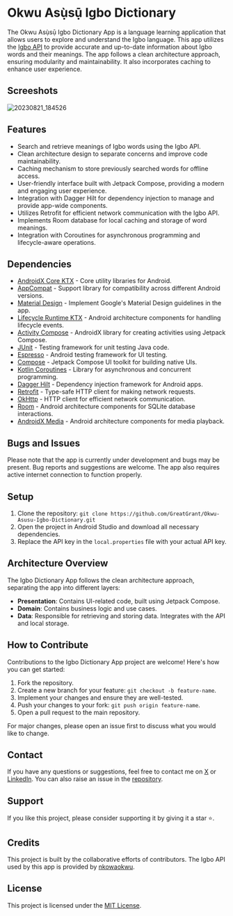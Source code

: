 # Okwu Asụ̀sụ̄ Igbo Dictionary

The Okwu Asụ̀sụ̄ Igbo Dictionary App is a language learning application that allows users to explore and understand the Igbo language. This app utilizes the [Igbo API](https://github.com/nkowaokwu/igbo_api) to provide accurate and up-to-date information about Igbo words and their meanings. The app follows a clean architecture approach, ensuring modularity and maintainability. It also incorporates caching to enhance user experience.

## Screeshots
![20230821_184526](https://github.com/GreatGrant/Okwu-Asusu-Igbo-Dictionary/assets/62026220/8e338491-b00b-4117-8edc-898bc74e8541)

## Features

- Search and retrieve meanings of Igbo words using the Igbo API.
- Clean architecture design to separate concerns and improve code maintainability.
- Caching mechanism to store previously searched words for offline access.
- User-friendly interface built with Jetpack Compose, providing a modern and engaging user experience.
- Integration with Dagger Hilt for dependency injection to manage and provide app-wide components.
- Utilizes Retrofit for efficient network communication with the Igbo API.
- Implements Room database for local caching and storage of word meanings.
- Integration with Coroutines for asynchronous programming and lifecycle-aware operations.

## Dependencies

- [AndroidX Core KTX](https://developer.android.com/jetpack/androidx/releases/core) - Core utility libraries for Android.
- [AppCompat](https://developer.android.com/jetpack/androidx/releases/appcompat) - Support library for compatibility across different Android versions.
- [Material Design](https://material.io/develop/android/docs/getting-started) - Implement Google's Material Design guidelines in the app.
- [Lifecycle Runtime KTX](https://developer.android.com/jetpack/androidx/releases/lifecycle) - Android architecture components for handling lifecycle events.
- [Activity Compose](https://developer.android.com/jetpack/androidx/releases/activity) - AndroidX library for creating activities using Jetpack Compose.
- [JUnit](https://junit.org/junit4/) - Testing framework for unit testing Java code.
- [Espresso](https://developer.android.com/training/testing/espresso) - Android testing framework for UI testing.
- [Compose](https://developer.android.com/jetpack/compose) - Jetpack Compose UI toolkit for building native UIs.
- [Kotlin Coroutines](https://github.com/Kotlin/kotlinx.coroutines) - Library for asynchronous and concurrent programming.
- [Dagger Hilt](https://dagger.dev/hilt/) - Dependency injection framework for Android apps.
- [Retrofit](https://square.github.io/retrofit/) - Type-safe HTTP client for making network requests.
- [OkHttp](https://square.github.io/okhttp/) - HTTP client for efficient network communication.
- [Room](https://developer.android.com/jetpack/androidx/releases/room) - Android architecture components for SQLite database interactions.
- [AndroidX Media](https://developer.android.com/jetpack/androidx/releases/media) - Android architecture components for media playback.

## Bugs and Issues

Please note that the app is currently under development and bugs may be present. Bug reports and suggestions are welcome. The app also requires active internet connection to function properly.

## Setup

1. Clone the repository: `git clone https://github.com/GreatGrant/Okwu-Asusu-Igbo-Dictionary.git` 
2. Open the project in Android Studio and download all necessary dependencies.
3. Replace the API key in the `local.properties` file with your actual API key.
   
## Architecture Overview

The Igbo Dictionary App follows the clean architecture approach, separating the app into different layers:

- **Presentation**: Contains UI-related code, built using Jetpack Compose.
- **Domain**: Contains business logic and use cases.
- **Data**: Responsible for retrieving and storing data. Integrates with the API and local storage.


## How to Contribute

Contributions to the Igbo Dictionary App project are welcome! Here's how you can get started:

1. Fork the repository.
2. Create a new branch for your feature: `git checkout -b feature-name`.
3. Implement your changes and ensure they are well-tested.
4. Push your changes to your fork: `git push origin feature-name`.
5. Open a pull request to the main repository.

For major changes, please open an issue first to discuss what you would like to change.

## Contact
If you have any questions or suggestions, feel free to contact me on [X](https://twitter.com/iAmGreatGrant) or [LinkedIn](https://www.linkedin.com/in/Great-Grant-Williams). You can also raise an issue in the [repository](https://github.com/GreatGrant/Okwu-Asusu-Igbo-Dictionary).

## Support
If you like this project, please consider supporting it by giving it a star ⭐️.


## Credits

This project is built by the collaborative efforts of contributors. The Igbo API used by this app is provided by [nkowaokwu](https://github.com/nkowaokwu).

## License

This project is licensed under the [MIT License](LICENSE).
